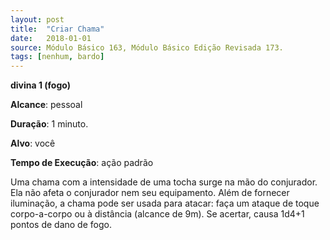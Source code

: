 ```yaml
---
layout: post
title:  "Criar Chama"
date:   2018-01-01
source: Módulo Básico 163, Módulo Básico Edição Revisada 173.
tags: [nenhum, bardo]
---
```


**divina 1 (fogo)**

**Alcance**: pessoal

**Duração**: 1 minuto.

**Alvo**: você

**Tempo de Execução**: ação padrão

Uma chama com a intensidade de uma tocha surge na mão do conjurador.
Ela não afeta o conjurador nem seu equipamento. Além de fornecer iluminação, a chama pode ser usada para atacar: faça um ataque de toque corpo-a-corpo ou à distância (alcance de 9m). Se acertar, causa 1d4+1 pontos de dano de fogo.
